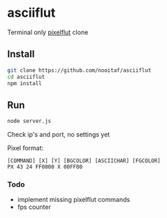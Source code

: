 # asciiflut

Terminal only [pixelflut](https://github.com/defnull/pixelflut) clone

## Install
```bash
git clone https://github.com/nooitaf/asciiflut
cd asciiflut
npm install
```
## Run
```bash
node server.js
```
Check ip's and port, no settings yet

Pixel format:
```
[COMMAND] [X] [Y] [BGCOLOR] [ASCIICHAR] [FGCOLOR]
PX 43 24 FF0000 X 00FF00
```

### Todo
- implement missing pixelflut commands
- fps counter
